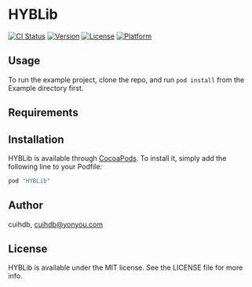# HYBLib

[![CI Status](http://img.shields.io/travis/cuihdb/HYBLib.svg?style=flat)](https://travis-ci.org/cuihdb/HYBLib)
[![Version](https://img.shields.io/cocoapods/v/HYBLib.svg?style=flat)](http://cocoapods.org/pods/HYBLib)
[![License](https://img.shields.io/cocoapods/l/HYBLib.svg?style=flat)](http://cocoapods.org/pods/HYBLib)
[![Platform](https://img.shields.io/cocoapods/p/HYBLib.svg?style=flat)](http://cocoapods.org/pods/HYBLib)

## Usage

To run the example project, clone the repo, and run `pod install` from the Example directory first.

## Requirements

## Installation

HYBLib is available through [CocoaPods](http://cocoapods.org). To install
it, simply add the following line to your Podfile:

```ruby
pod "HYBLib"
```

## Author

cuihdb, cuihdb@yonyou.com

## License

HYBLib is available under the MIT license. See the LICENSE file for more info.
